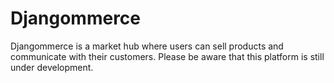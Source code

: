 # Djangommerce

Djangommerce is a market hub where users can sell products and communicate with their customers. Please be aware that this platform is still under development.